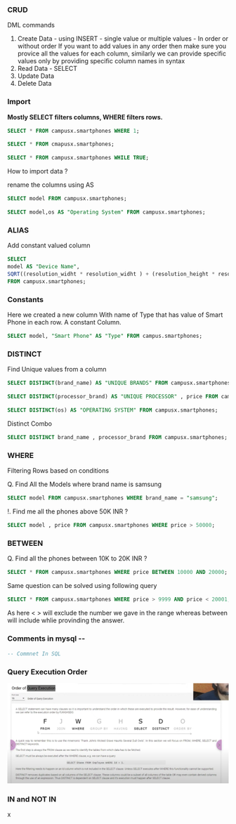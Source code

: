### CRUD

DML commands

1. Create Data - using INSERT - single value or multiple values - In order or without order
   If you want to add values in any order then make sure you provice all the values for each column, similarly we can provide specific values only by providing specific column names in syntax
2. Read Data - SELECT
3. Update Data
4. Delete Data

### Import

**Mostly SELECT filters columns, WHERE filters rows.**

```sql
SELECT * FROM campusx.smartphones WHERE 1;
```

```sql
SELECT * FROM cmapusx.smartphones;
```

```sql
SELECT * FROM campusx.smartphones WHILE TRUE;
```

How to import data ?

rename the columns using AS

```sql
SELECT model FROM campusx.smartphones;
```

```sql
SELECT model,os AS "Operating System" FROM campusx.smartphones;
```

### ALIAS

Add constant valued column

```sql
SELECT 
model AS "Device Name",  
SQRT((resolution_widht * resolution_widht ) + (resolution_height * resolution_height)) / screen_size AS "PPI of Device"
FROM campusx.smartphones;
```

### Constants 

Here we created a new column With name of Type that has value of Smart Phone in each row. A constant Column.

```sql
SELECT model, "Smart Phone" AS "Type" FROM campus.smartphones;
```

### DISTINCT

Find Unique values from a column

```sql
SELECT DISTINCT(brand_name) AS "UNIQUE BRANDS" FROM campusx.smartphones;
```

```sql
SELECT DISTINCT(processor_brand) AS "UNIQUE PROCESSOR" , price FROM campusx.smartphones;
```

```sql
SELECT DISTINCT(os) AS "OPERATING SYSTEM" FROM campusx.smartphones;
```

Distinct Combo

```sql
SELECT DISTINCT brand_name , processor_brand FROM campusx.smartphones;
```

### WHERE 

Filtering Rows based on conditions

Q. Find All the Models where brand name is samsung

```sql
SELECT model FROM campusx.smartphones WHERE brand_name = "samsung";
```

!. Find me all the phones above 50K INR ?

```sql
SELECT model , price FROM campusx.smartphones WHERE price > 50000;
```

### BETWEEN

Q. Find all the phones between 10K to 20K INR ?

```sql
SELECT * FROM campusx.smartphones WHERE price BETWEEN 10000 AND 20000; 
```

Same question can be solved using following query 

```sql
SELECT * FROM campusx.smartphones WHERE price > 9999 AND price < 20001;
```

As here < > will exclude the number we gave in the range whereas between will include whlie provinding the answer.

### Comments in mysql --

```sql
-- Commnet In SQL
```

### Query Execution Order

![1749625343403](image/session_32/1749625343403.png)

### IN and NOT IN

x
